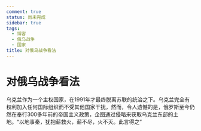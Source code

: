 ```yaml
---
comment: true
status: 尚未完成
sidebar: true
tags:
  - 博客
  - 俄乌战争
  - 国家
title: 对俄乌战争看法
---
```

# 对俄乌战争看法


乌克兰作为一个主权国家，在1991年才最终脱离苏联的统治之下。乌克兰完全有权利加入任何国际组织而不受其他国家干扰，然而，令人遗憾的是，俄罗斯至今仍然在奉行300多年前的帝国主义政策，企图通过侵略来获取乌克兰东部的土地。“以地事秦，犹抱薪救火，薪不尽，火不灭。此言得之”


